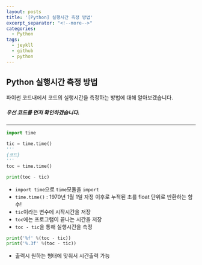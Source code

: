```yaml
---
layout: posts
title: '[Python] 실행시간 측정 방법'
excerpt_separator: "<!--more-->"
categories:
  - Python
tags:
  - jeykll
  - github
  - python
---
```

## Python 실행시간 측정 방법
파이썬 코드내에서 코드의 실행시간을 측정하는 방법에 대해 알아보겠습니다.

##### 우선 코드를 먼저 확인하겠습니다.
---
```python
import time

tic = time.time()
'''
{코드}
'''
toc = time.time()

print(toc - tic)
```
* `import time`으로 `time`모듈을 `import`
* `time.time()` : 1970년 1월 1일 자정 이후로 누적된 초를 float 단위로 반환하는 함수!
* `tic`이라는 변수에 시작시간을 저장
* `toc`에는 프로그램이 끝나는 시간을 저장
* `toc - tic`을 통해 실행시간을 측정  

```python
print('%f' %(toc - tic))
print('%.3f' %(toc - tic))
```  

* 출력시 원하는 형태에 맞춰서 시간출력 가능
